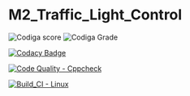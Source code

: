 # M2_Traffic_Light_Control
![Codiga score](https://api.codiga.io/project/32886/score/svg)
![Codiga Grade](https://api.codiga.io/project/32886/status/svg)

[![Codacy Badge](https://app.codacy.com/project/badge/Grade/e0bb17f007e345339471fe03a90a78c7)](https://www.codacy.com/gh/Bhargavi239/M2_Traffic_Light_Control/dashboard?utm_source=github.com&amp;utm_medium=referral&amp;utm_content=Bhargavi239/M2_Traffic_Light_Control&amp;utm_campaign=Badge_Grade)

[![Code Quality - Cppcheck](https://github.com/Bhargavi239/M2_Traffic_Light_Control/actions/workflows/c-cpp.yml/badge.svg)](https://github.com/Bhargavi239/M2_Traffic_Light_Control/actions/workflows/c-cpp.yml)

[![Build_CI - Linux](https://github.com/Bhargavi239/M2_Traffic_Light_Control/actions/workflows/linux.yml/badge.svg)](https://github.com/Bhargavi239/M2_Traffic_Light_Control/actions/workflows/linux.yml)

